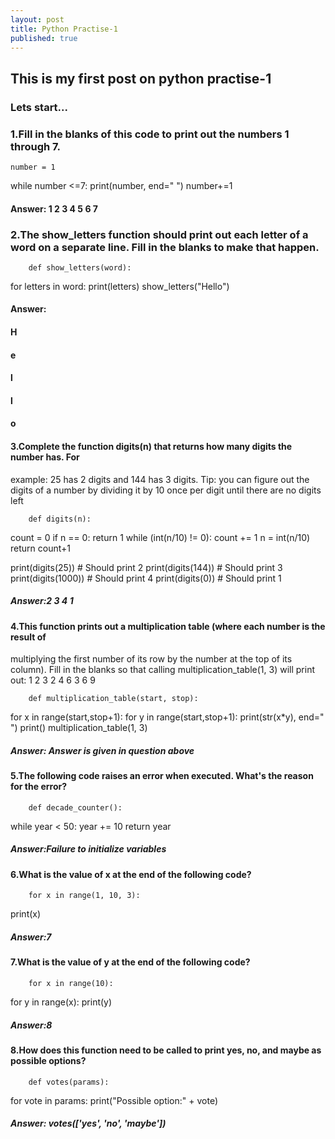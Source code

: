 ```yaml
---
layout: post
title: Python Practise-1
published: true
---
```

## This is my first post on python practise-1
### Lets start...

### 1.Fill in the blanks of this code to print out the numbers 1 through 7.
    number = 1
while number <=7:
 print(number, end=" ")
 number+=1

#### Answer: 1 2 3 4 5 6 7

### 2.The show_letters function should print out each letter of a word on a separate line. Fill in the blanks to make that happen.
    	def show_letters(word):
 for letters in word:
 print(letters)
show_letters("Hello")

#### Answer: 
#### H
#### e
#### l
#### l
#### o

#### 3.Complete the function digits(n) that returns how many digits the number has. For
example: 25 has 2 digits and 144 has 3 digits. Tip: you can figure out the digits of a
number by dividing it by 10 once per digit until there are no digits left

    	def digits(n):
 count = 0
 if n == 0:
 return 1
 while (int(n/10) != 0):
 count += 1
 n = int(n/10)
 return count+1

print(digits(25)) # Should print 2
print(digits(144)) # Should print 3
print(digits(1000)) # Should print 4
print(digits(0)) # Should print 1

##### Answer:2 3 4 1

#### 4.This function prints out a multiplication table (where each number is the result of
multiplying the first number of its row by the number at the top of its column). Fill in the
blanks so that calling multiplication_table(1, 3) will print out:
1 2 3
2 4 6
3 6 9

    	def multiplication_table(start, stop):
 for x in range(start,stop+1):
 for y in range(start,stop+1):
 print(str(x*y), end=" ")
 print()
multiplication_table(1, 3)

##### Answer: Answer is given in question above

#### 5.The following code raises an error when executed. What's the reason for the error?

    	def decade_counter():
 while year < 50:
 year += 10
 return year
 
##### Answer:Failure to initialize variables

#### 6.What is the value of x at the end of the following code?
    	for x in range(1, 10, 3):
 print(x)

##### Answer:7

#### 7.What is the value of y at the end of the following code?
    	for x in range(10):
 for y in range(x):
 print(y)
 
 ##### Answer:8
 
 #### 8.How does this function need to be called to print yes, no, and maybe as possible options?
     	def votes(params):
 for vote in params:
 print("Possible option:" + vote)
 
 ##### Answer: votes(['yes', 'no', 'maybe'])

